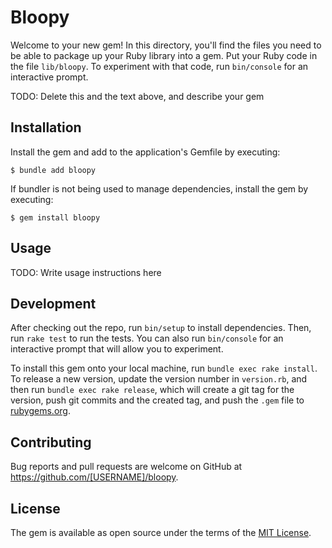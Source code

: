 # Bloopy

Welcome to your new gem! In this directory, you'll find the files you need to be able to package up your Ruby library into a gem. Put your Ruby code in the file `lib/bloopy`. To experiment with that code, run `bin/console` for an interactive prompt.

TODO: Delete this and the text above, and describe your gem

## Installation

Install the gem and add to the application's Gemfile by executing:

    $ bundle add bloopy

If bundler is not being used to manage dependencies, install the gem by executing:

    $ gem install bloopy

## Usage

TODO: Write usage instructions here

## Development

After checking out the repo, run `bin/setup` to install dependencies. Then, run `rake test` to run the tests. You can also run `bin/console` for an interactive prompt that will allow you to experiment.

To install this gem onto your local machine, run `bundle exec rake install`. To release a new version, update the version number in `version.rb`, and then run `bundle exec rake release`, which will create a git tag for the version, push git commits and the created tag, and push the `.gem` file to [rubygems.org](https://rubygems.org).

## Contributing

Bug reports and pull requests are welcome on GitHub at https://github.com/[USERNAME]/bloopy.

## License

The gem is available as open source under the terms of the [MIT License](https://opensource.org/licenses/MIT).
